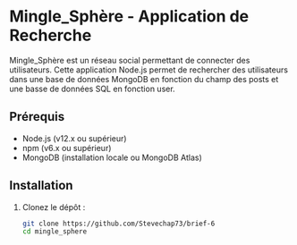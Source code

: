 # Mingle_Sphère - Application de Recherche

Mingle_Sphère est un réseau social permettant de connecter des utilisateurs. Cette application Node.js permet de rechercher des utilisateurs dans une base de données MongoDB en fonction du champ des posts et une basse de données SQL en fonction user.

## Prérequis

- Node.js (v12.x ou supérieur)
- npm (v6.x ou supérieur)
- MongoDB (installation locale ou MongoDB Atlas)

## Installation

1. Clonez le dépôt :

   ```bash
   git clone https://github.com/Stevechap73/brief-6
   cd mingle_sphere
   ```
